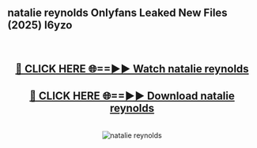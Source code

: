<h2>natalie reynolds Onlyfans Leaked New Files (2025) l6yzo</h2>
<br>
<div align="center">
<h2><a href="https://mediafiles.top/natalie_reynolds&ref=git" rel="nofollow">🔴 CLICK HERE 🌐==►► Watch natalie reynolds</a></h2>
<h2><a href="https://mediafiles.top/natalie_reynolds&ref=git" rel="nofollow">🔴 CLICK HERE 🌐==►► Download natalie reynolds</a></h2>
<br>
<a href="https://mediafiles.top/natalie_reynolds&ref=git" rel="nofollow" data-target="animated-image.originalLink"><img src="https://i.ibb.co.com/xMMVF88/686577567.gif" alt="natalie reynolds" style="max-width: 100%; display: inline-block;" data-target="animated-image.originalImage"></a>
</div>
<br>
<br>